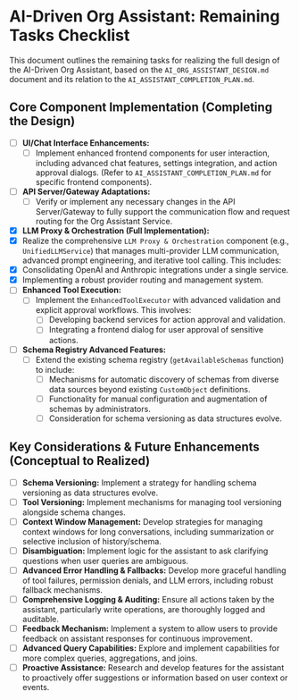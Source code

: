 # AI-Driven Org Assistant: Remaining Tasks Checklist

This document outlines the remaining tasks for realizing the full design of the AI-Driven Org Assistant, based on the `AI_ORG_ASSISTANT_DESIGN.md` document and its relation to the `AI_ASSISTANT_COMPLETION_PLAN.md`.

## Core Component Implementation (Completing the Design)

- [ ] **UI/Chat Interface Enhancements:**
    - [ ] Implement enhanced frontend components for user interaction, including advanced chat features, settings integration, and action approval dialogs. (Refer to `AI_ASSISTANT_COMPLETION_PLAN.md` for specific frontend components).
- [ ] **API Server/Gateway Adaptations:**
    - [ ] Verify or implement any necessary changes in the API Server/Gateway to fully support the communication flow and request routing for the Org Assistant Service.
- [x] **LLM Proxy & Orchestration (Full Implementation):**
- [x] Realize the comprehensive `LLM Proxy & Orchestration` component (e.g., `UnifiedLLMService`) that manages multi-provider LLM communication, advanced prompt engineering, and iterative tool calling. This includes:
- [x] Consolidating OpenAI and Anthropic integrations under a single service.
- [x] Implementing a robust provider routing and management system.
- [ ] **Enhanced Tool Execution:**
    - [ ] Implement the `EnhancedToolExecutor` with advanced validation and explicit approval workflows. This involves:
        - [ ] Developing backend services for action approval and validation.
        - [ ] Integrating a frontend dialog for user approval of sensitive actions.
- [ ] **Schema Registry Advanced Features:**
    - [ ] Extend the existing schema registry (`getAvailableSchemas` function) to include:
        - [ ] Mechanisms for automatic discovery of schemas from diverse data sources beyond existing `CustomObject` definitions.
        - [ ] Functionality for manual configuration and augmentation of schemas by administrators.
        - [ ] Consideration for schema versioning as data structures evolve.

## Key Considerations & Future Enhancements (Conceptual to Realized)

- [ ] **Schema Versioning:** Implement a strategy for handling schema versioning as data structures evolve.
- [ ] **Tool Versioning:** Implement mechanisms for managing tool versioning alongside schema changes.
- [ ] **Context Window Management:** Develop strategies for managing context windows for long conversations, including summarization or selective inclusion of history/schema.
- [ ] **Disambiguation:** Implement logic for the assistant to ask clarifying questions when user queries are ambiguous.
- [ ] **Advanced Error Handling & Fallbacks:** Develop more graceful handling of tool failures, permission denials, and LLM errors, including robust fallback mechanisms.
- [ ] **Comprehensive Logging & Auditing:** Ensure all actions taken by the assistant, particularly write operations, are thoroughly logged and auditable.
- [ ] **Feedback Mechanism:** Implement a system to allow users to provide feedback on assistant responses for continuous improvement.
- [ ] **Advanced Query Capabilities:** Explore and implement capabilities for more complex queries, aggregations, and joins.
- [ ] **Proactive Assistance:** Research and develop features for the assistant to proactively offer suggestions or information based on user context or events.